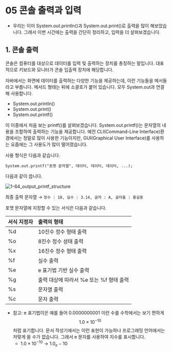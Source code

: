 # 05 콘솔 출력과 입력 
- 우리는 이미 System.out.println()과 System.out.print()로 출력을 많이 해보았습니다. 그래서 이번 시간에는 출력을 간단히 정리하고, 입력을 더 살펴보겠습니다. 

## 1. 콘솔 출력 
콘솔은 컴퓨터를 대상으로 데이터를 입력 및 출력하는 장치를 총칭하는 말입니다. 대표적으로 키보드와 모니터가 콘솔 입출력 장치에 해당합니다. 

자바에서는 화면에 데이터를 출력하는 다양한 기능을 제공하는데, 이런 기능들을 메서들라고 부릅니다. 메서드 형태는 뒤에 소괄호가 붙어 있습니다. 모두 System.out과 연결해 사용합니다. 
- System.out.println()
- System.out.print()
- System.out.printf()

이 이중에서 처음 보는 printf()를 살펴보겠습니다. System.out.printf()는 문자열의 내용을 조합하여 출력하는 기능을 제공합니다. 예전 CLI(Command-Line Interface)환경에서는 정말로 많이 사용한 기능이지만, GUI(Graphical User Interface)를 사용하는 요즘에는 그 사용도가 많이 떨어졌습니다. 

사용 형식은 다음과 같습니다.
```
System.out.printf("포맷 문자열", 데이터, 데이터, 데이터, ...);
```
다음과 같이 씁니다. 

![1-64_output_printf_structure](https://github.com/user-attachments/assets/90862ac0-a980-473a-85c8-f4689023150c)

최종 출력 문자열 &rarr; `정수 : 10, 실수 : 3.14, 글자 : A, 글자들 : 홍길동`

포맷 문자열에 지정할 수 있는 서식은 다음과 같습니다. 

| 서식 지정자 | 출력의 형태 |
|:---|:---|
| %d | 10진수 정수 형태 출력  |
| %o | 8진수 정수 셩태 출력 |
| %x | 16진수 정수 형태 출력 |
| %f | 실수 출력 |
| %e | e 표기법 기반 실수 출력 |
| %g | 출력 대상에 따라서 %e 또는 %f 형태 출력 |
| %s | 문자열 출력 |
| %c | 문자 출력 |

- 참고: e 표기법이은 예를 들어 0.0000000001 이런 수를 수학에서는 보기 편하게 $$1.0 \times 10^{-10}$$ 처럼 표기합니다. 문서 작성기에서는 이런 표현이 가능하나 프로그래밍 언어에서는 저렇게 쓸 수가 없습니다. 그래서 e 문자를 사용하여 지수를 표시합니다.
  - $1.0 \times 10^{-10}$ &rarr; $1.0_e - 10$
